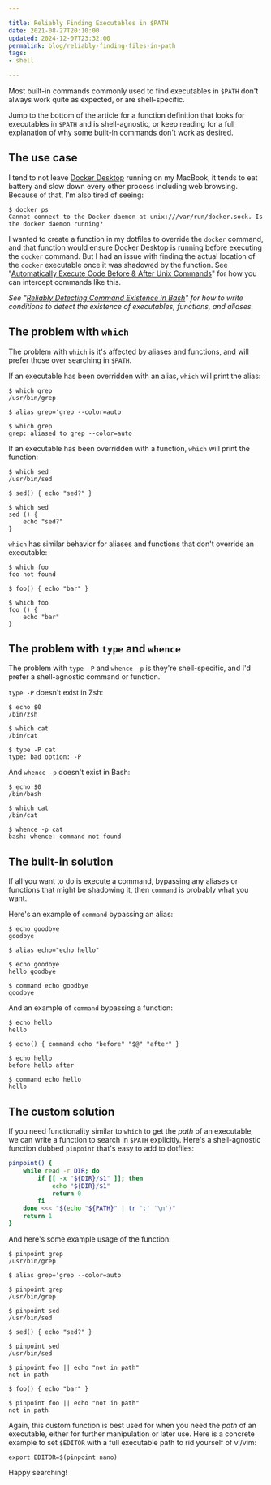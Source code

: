 ```yaml
---

title: Reliably Finding Executables in $PATH
date: 2021-08-27T20:10:00
updated: 2024-12-07T23:32:00
permalink: blog/reliably-finding-files-in-path
tags:
- shell

---
```


Most built-in commands commonly used to find executables in `$PATH` don't always work quite as expected, or are shell-specific.

Jump to the bottom of the article for a function definition that looks for executables in `$PATH` and is shell-agnostic, or keep reading for a full explanation of why some built-in commands don't work as desired.

## The use case

I tend to not leave [Docker Desktop](https://docs.docker.com/desktop/) running on my MacBook, it tends to eat battery and slow down every other process including web browsing. Because of that, I'm also tired of seeing:

```shell
$ docker ps
Cannot connect to the Docker daemon at unix:///var/run/docker.sock. Is the docker daemon running?
```

I wanted to create a function in my dotfiles to override the `docker` command, and that function would ensure Docker Desktop is running before executing the `docker` command. But I had an issue with finding the actual location of the `docker` executable once it was shadowed by the function. See "[Automatically Execute Code Before & After Unix Commands](/blog/automatically-execute-code-before-after-unix-commands)" for how you can intercept commands like this.

_See "[Reliably Detecting Command Existence in Bash](/blog/reliably-detecting-command-existence-in-bash)" for how to write conditions to detect the existence of executables, functions, and aliases._

## The problem with `which`

The problem with `which` is it's affected by aliases and functions, and will prefer those over searching in `$PATH`.

If an executable has been overridden with an alias, `which` will print the alias:

```shell
$ which grep
/usr/bin/grep

$ alias grep='grep --color=auto'

$ which grep
grep: aliased to grep --color=auto
```

If an executable has been overridden with a function, `which` will print the function:

```shell
$ which sed
/usr/bin/sed

$ sed() { echo "sed?" }

$ which sed
sed () {
	echo "sed?"
}
```

`which` has similar behavior for aliases and functions that don't override an executable:

```shell
$ which foo
foo not found

$ foo() { echo "bar" }

$ which foo
foo () {
	echo "bar"
}
```

## The problem with `type` and `whence`

The problem with `type -P` and `whence -p` is they're shell-specific, and I'd prefer a shell-agnostic command or function.

`type -P` doesn't exist in Zsh:

```shell
$ echo $0
/bin/zsh

$ which cat
/bin/cat

$ type -P cat
type: bad option: -P
```

And `whence -p` doesn't exist in Bash:

```shell
$ echo $0
/bin/bash

$ which cat
/bin/cat

$ whence -p cat
bash: whence: command not found
```

## The built-in solution

If all you want to do is execute a command, bypassing any aliases or functions that might be shadowing it, then `command` is probably what you want.

Here's an example of `command` bypassing an alias:

```shell
$ echo goodbye
goodbye

$ alias echo="echo hello"

$ echo goodbye
hello goodbye

$ command echo goodbye
goodbye
```

And an example of `command` bypassing a function:

```shell
$ echo hello
hello

$ echo() { command echo "before" "$@" "after" }

$ echo hello
before hello after

$ command echo hello
hello
```

## The custom solution

If you need functionality similar to `which` to get the _path_ of an executable, we can write a function to search in `$PATH` explicitly. Here's a shell-agnostic function dubbed `pinpoint` that's easy to add to dotfiles:

```bash
pinpoint() {
    while read -r DIR; do
        if [[ -x "${DIR}/$1" ]]; then
            echo "${DIR}/$1"
            return 0
        fi
    done <<< "$(echo "${PATH}" | tr ':' '\n')"
    return 1
}
```

And here's some example usage of the function:

```shell
$ pinpoint grep
/usr/bin/grep

$ alias grep='grep --color=auto'

$ pinpoint grep
/usr/bin/grep
```

```shell
$ pinpoint sed
/usr/bin/sed

$ sed() { echo "sed?" }

$ pinpoint sed
/usr/bin/sed
```

```shell
$ pinpoint foo || echo "not in path"
not in path

$ foo() { echo "bar" }

$ pinpoint foo || echo "not in path"
not in path
```

Again, this custom function is best used for when you need the _path_ of an executable, either for further manipulation or later use. Here is a concrete example to set `$EDITOR` with a full executable path to rid yourself of vi/vim:

```shell
export EDITOR=$(pinpoint nano)
```

Happy searching!
